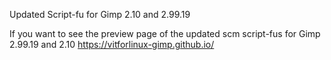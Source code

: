 Updated Script-fu for Gimp 2.10 and 2.99.19

If you want to see the preview page of the updated scm script-fus for Gimp 2.99.19 and 2.10
https://vitforlinux-gimp.github.io/
